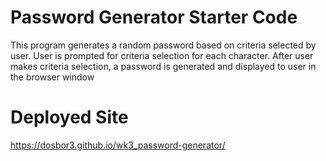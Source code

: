 # Password Generator Starter Code


This program generates a random password based on criteria selected by user.  User is prompted for criteria selection for each character.  After user makes criteria selection, a password is generated and displayed to user in the browser window

# Deployed Site
https://dosbor3.github.io/wk3_password-generator/



